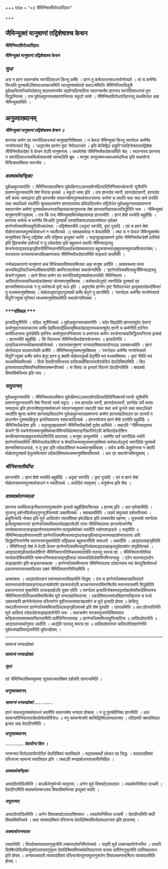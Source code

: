 +++
title = "०३ जैमिनिमतविरोधपरिहारः"

+++


## जैमिन्युक्तं मानुषाणां तद्विशेषाश्च केचन

**जैमिनिमतविरोधपरिहारः**

**जैमिन्युक्तं मानुषाणां तद्विशेषाश्च केचन**

### ***सुधा***

अत्र न ज्ञानं स्वतन्त्रमेव स्वर्गादिसाधनं किन्तु कर्मैव । ज्ञानं तु कर्मत्वात्तत्साधनत्वेनोच्यते । त्वं च कर्मणैव सिध्यति पुरुषार्थेऽतिशयाधायकत्वमिति त्वात्पुरुषार्थवादो यथाऽन्येष्विति जैमिनिरित्यादिसूत्रैः पूर्वपक्षयित्वाधिकोपदेशात्तु बादरायणस्यैवं तद्दर्शनादित्यादिना स्वतन्त्रस्यैव ज्ञानस्य स्वर्गादिसाधनत्वं पुनः सिद्धान्तितम् । तत्र पूर्वपक्ष्युपन्यस्तप्रमाणनिरासः स्फुटो भाष्ये । जैमिनिमतविरोधपरिहारस्तु कथमित्यत आह जैमिन्युक्तमिति ।

## **अनुव्याख्यानम्**

***जैमिन्युक्तं मानुषाणां तद्विशेषाश्च केचन ॥***

ज्ञानस्य कर्मण एव स्वर्गादिसाधनत्वं मानुषज्ञानिविषयम् । न केवलं जैमिन्युक्तं किन्तु स्वर्गादयः कर्मणैव नान्येनेत्यपरे विदुः । ‘अदृष्टमेव ज्ञानेन दृष्टं नैवोपलभ्यते । इति केचिद्विदः प्राहुरि’त्यादिनोक्तास्तद्विशेषा जैमिनिमतैकदेशा ये केचन तेऽपि मानुषाणाम् । कथमेतेषां जैमिनिमतैकदेशत्वमिति चेत् । स्वतन्त्रस्य ज्ञानस्य न स्वर्गादिसाधनत्वमित्येतावत्यंशे साम्यादिति ब्रूमः । मानुषा अप्युत्तममध्यमाधमभेदभिन्ना इति यथायोग्यं विचित्रमतविषया भवन्त्येव ।

### ***वाक्यार्थचन्द्रिका***

पूर्वपक्ष्युपन्यस्तेति । जैमिनिमतावलम्बिना पूर्वपक्षिणाऽऽचारदर्शनादित्यादिभिर्नियमाच्चेत्यन्तैः सूत्रैर्यानि प्रमाणान्युपन्यस्तानि तेषां निरास इत्यर्थः ॥ स्फुटो भाष्य इति । तत्र ज्ञानादेव स्वर्गो, ज्ञानादेवापवर्गो, ज्ञानादेव सर्वे कामाः सम्पद्यन्त इति ज्ञानस्यैव स्वातन्त्र्येणापुरुषार्थसाधनतायाः कर्मणां च तथापि यथा यथा कर्म करोति तथा तथाधिको भवतीति श्रुत्यवलम्बनेन ज्ञानतायाश्च प्रतिपादितत्वेन तद्विरोधेन पूर्वपक्ष्युपन्यस्तप्रमाणानां स्वातन्त्र्येण कर्मणां पुरुषार्थसाधनत्वाभिप्रायकत्वानुपपत्त्या तेषां ज्ञानत्वाभिप्रायकत्वसिद्धेरिति भावः । ‘जैमिन्युक्तं मानुषाणामि’त्युक्तम् । तत्र किं तज् जैमिन्युक्तमित्यपेक्षायामाह ज्ञानस्येति । ज्ञानं शेषो यस्येति बहुव्रीहिः । ज्ञानस्य कर्मत्वं च कर्मणैव सिध्यति पुरुषार्थे तस्यातिशयाधायकत्वमेवात एवोक्तं ज्ञानेनाधिक्यमित्याहुरितीत्यवधेयम् । तद्विशेषाश्चेति (अदृष्टं स्वर्गादि, दृष्टं पुत्रादि । एवं च ज्ञानं तेषां मोक्षेतरसमस्तपुरुषार्थसाधनं न भवतीत्यर्थः ।) चशब्दार्थमाह न केवलमिति । तथा च न केवलं जैमिन्युक्तमेव मानुषविषयं किन्तु तद्विशेषा अपि तद्विषया इत्युक्तं भवति । यद्यप्युदाहृतप्रमाणे द्वावेव जैमिनिमतैकदेशौ प्रतीयेते इति द्विवचनमेव प्रयोगार्हं न तु तदेकदेशा इति बहुवचनं तथापि जैमिन्याद्यास्तु केचनेत्याद्यपदसङ्गृहीतजैमिनिमतानतिभिन्नतदेकदेशमतमादाय बहुत्वसम्भवाद्बहुवचनमुपपन्नमित्यवधेयम् । मतत्रयस्य परस्परमत्यन्तविलक्षणत्वान्न जैमिनिमतैकदेशत्वमिति शङ्कते कथमिति ।

नन्वेकप्रकाराणां मानुषाणां कथं विचित्रमतविषयत्वमित्यत आह मानुषा अपीति । अव्यवस्थया यस्य कस्यचिद्यत्किञ्चिन्मतविषयत्वमिति भ्रमनिरासायोक्तं यथायोग्यमिति । ‘ज्ञानेनाधिक्यमित्याहुर्जैमिन्याद्यास्तु केचने’त्युक्तम् । ज्ञाने विस्य कर्मण एव स्वर्गादिसर्वपुरुषार्थसाधनतेति जैमिनिमतम् । आदिपदोपात्ततदभिन्नतदेकदेशमतं चोत्तममानुषविषयम् । कर्मसाध्येऽदृष्टे स्वर्गादिके पुरुषार्थ एव ज्ञानमतिशयाधायकं न तु कर्मसाध्ये दृष्टे फल इति । अदृष्टमेव ज्ञानेन दृष्टं नैवोपलभ्यत इत्युक्ततदेकदेशिमतं तु मध्यममानुषविषयम् । मोक्षेतरदृष्टादृष्टपुरुषार्थे कर्मैव हेतुर्न तु ज्ञानमिति । ‘स्वर्गादयः कर्मणैव नान्येनेत्यपरे विदुरि’त्युक्तं मुनिमतं त्वधममानुषविषयमिति यथायोग्यमित्यर्थः ।

### ***परिमल ***

इत्यादिसूत्रैरिति । षड्भिः सूत्रैरित्यर्थः ॥ पूर्वपक्ष्युपन्यस्तप्रमाणेति । यदेव विद्ययेति ज्ञानत्वश्रुतेर् देवानां कर्मानुष्ठानरूपाचारस्य कर्मैव देहमित्याद्यैहिकामुष्मिकदेहाद्यारम्भकत्वश्रुतेर् ज्ञानी च कर्मणीति ज्ञानिनः कर्मविधानस्य कुर्वन्नेवेति ज्ञानिनः कर्मानुष्ठाननियमस्य च प्रमाणस्य कर्मणः परत्वेनान्यथासिद्धिरूपनिरास इत्यर्थः । ज्ञानस्येति बहुव्रीहिः । किं त्वित्यस्य जैमिनिमतैकदेशाश्चेत्यन्वयः ॥ इत्यादिनेति । एतदधिकरणभाष्योक्तवाक्येनेत्यर्थः । एकरूपमानुषाणां नानामतविषयत्वायोगादाह उत्तममध्यमेति । ज्ञानं त्वेनोपादाय फलमार्जयति कर्मेति । जैमिनिमतमुत्तममानुषविषयम् । ‘स्वर्गादयः कर्मणैव नान्येनेत्यपरे विदुरि’त्युक्तं कर्मैव सर्वत्र हेतुर् ज्ञानं तु क्वापि मोक्षेतरपुमर्थे हेतुर्नेति मतं मध्यमविषयम् । दृष्टं नैवेति मतं त्वधमविषयमित्यर्थः । वितो देवादीनामित्यस्य फलितार्थोक्तिरपवादैरपोदितं देवादिविषयमिति । वित इत्यस्यापवादविषयभिन्नविषयसम्बन्धीत्यर्थः । स विषयः क इत्यतो विवरणं देवादीनामिति । षष्ठ्यर्थः विषयविषयिभाव इति भावः ।

### ***यादुपत्यम्***

पूर्वपक्ष्युपन्यस्तेति । जैमिनिमतावलम्बिना पूर्वपक्षिणाऽऽचारदर्शनादित्यादिभिर्नियमाच्चे’त्यन्तैः सूत्रैर्यानि प्रमाणान्युपन्यस्तानि तेषां निरासो भाष्ये स्फुटः । तत्र ज्ञानादेव स्वर्गो, ज्ञानादेवापवर्गो, ज्ञानेदेव सर्वे कामाः सम्पद्यन्त इति ज्ञानस्यैवापुरुषार्थसाधने स्वातन्त्र्यमुक्त्वा तथाऽपि यथा यथा कर्म कुरुते तथा तथाऽधिको भवतीति श्रुत्या कर्मणां ज्ञानत्वप्रतिपादनेन पूर्वपक्ष्युपन्यस्तप्रमाणानां कर्मणां ज्ञानत्वप्रतिपादन एव तात्पर्यं न प्राधान्येन पुरुषार्थहेतुत्व इत्यभिप्रायस्य स्पष्टत्वादित्यर्थः । ज्ञानस्येत्यत्र ज्ञानं शेषो यस्येति बहुव्रीहिः ॥ जैमिनिमतैकदेशा इति । यद्यप्युदाहृतप्रमाणे जैमिनिमतैकदेशौ द्वावेव प्रतीयेते । तथाऽपि ‘‘जैमिन्याद्याश्च केचने’’ति वचनेनोत्तममानुषविषयकजैमिन्यभिप्रेतमताङ्गीकारिणोऽपि केचित्तदेकदेशिनः सन्तीत्यवगमाद्बहुवचनोपपत्तिरिति ज्ञातव्यम् ॥ मानुषा अप्युत्तमेति । कर्मणैव सर्वं स्वर्गादिकं भवति ज्ञानेनाधिक्यमिति जैमिनेस्तदेकदेशिनां च केषाञ्चिन्मतमुत्तममानुषविषयं कर्मसाध्येऽदृष्टे स्वर्गादिके पुरुषार्थे ज्ञानमतिशयाधायकं, न तु दृष्ट इति तदेकदेशिमतं मध्यममानुषविषयम् । सर्वत्र कर्मैव हेतुर्ज्ञानस्य न क्वापि मोक्षेतरपुरुषार्थे हेतुत्वमित्यपरं तदेकदेशिमतमधममानुषविषयमित्यर्थः । अत एव यथायोग्यमित्युक्तम् ।

### ***श्रीनिवासतीर्थीया***

ज्ञानस्येति । ज्ञानं शेषो यस्येति बहुव्रीहिः । अदृष्टं स्वर्गादि । दृष्टं पुत्रादि । एवं च ज्ञानं तेषां मोक्षेतरसमस्तपुरुषार्थसाधनं न भवतीत्यर्थः । अपोदितं व्यावृत्तम् । मनुष्येभ्य इति शेषः ।

### ***वाक्यार्थरत्नमाला***

ज्ञानस्य कर्मवित्वाङ्गीकारात्तत्पुरुषायोग इत्यतो बहुव्रीहिमाश्रित्याह ॥ ज्ञानम् इति । अत एवोक्तमिति । तुल्यन्तु दर्शनादित्येतद्गुणसूत्रीयभाष्ये उक्तमित्यर्थः । चशब्दार्थमिति । तदर्थं समुच्चयं दर्शयतीत्यर्थः । प्राहुरित्यादि नोक्ता इति मूले आदिपदेन व्यासशिष्या इमेऽखिला इति वाक्यस्यैव ग्रहणम् । सूत्रभाष्ये स्वर्गादय इत्येतद्वाक्यानन्तरं ज्ञानेनाधिक्यमित्यस्योदाहृतत्वेऽपि तस्य जैमिनिमततया ज्ञानस्येत्यनेनैव तस्योक्तत्वात्तत्सङ्ग्रहायोगस्ततश्चानेन मतद्वयमेवोक्तं भवतीति भावेनाशङ्कते ॥ यद्यपीति ॥ जैमिनिमतप्रदर्शनपरस्यापि ज्ञानेनाधिक्यमित्यस्याद्यपदसङ्गृहीतवाद्यन्तरमतप्रदर्शनपरताया अपि सिद्धेर्ज्ञानेत्यनेनैव मतान्तरमप्युक्तमेवेति तद्विवक्षया बहुवचनमिति समाधत्ते । तथापीति । आद्यपदसङ्गृहीतेति । जैमिनिराद्यो येषां ते तेऽपि केचन ज्ञानेनाधिक्यमित्याहुरित्येवमाद्यपदसहकृतपूर्ववाक्येन संगृहीतेत्यर्थः । आद्यपदसंगृहीततदेकदेशिनो जैमिनिमतानतिभिन्नमतमादायेति पाठस्तु स्वरस एव । जैमिनिमतानतिभिन्नं यत्तदेकदेशिमतमिति सम्बन्धनिश्चयात्सङ्गृहीतपदं सामर्थ्यादेकेदेशविणमित्यप्याहुः । एतेन मतस्याद्यपदेन सङ्ग्रहायोग इति शङ्कानवकाशः । ज्ञानेनाधिक्यमित्यस्य जैमिनिमततया तदेवान्यस्य मतं चेत्तदुक्तिवैयर्थ्यं प्रकारान्तरत्वाभावादित्यत उक्तं जैमितिमतानतिभिन्नमिति ॥

अयमाशयः । आद्यपदोपादानं तावन्मतान्तरविवक्षयेति सिद्धम् । तत्र च ज्ञानेनाधिक्यमात्रप्रतिपादने मतान्तरत्वायोगप्रसङ्गात्प्रधानप्रमेयांशे एकरूपत्वेऽपि कञ्चनावान्तरविमाश्रित्यैव मतान्तरत्वमपि सिद्धमेवेति प्रकारान्तरत्वं युक्तमिति तत्सङ्ग्रहोऽपि युक्त एवेति ॥ स्वर्गादय इत्यादिनोक्तमतद्वयापेक्षयोक्तैकदेशिमतस्य जैमिनिमतानतिभिन्नत्वाविमाश्रित्यैव मूले तन्मताप्रतिपादनम् । एकदेशिमतत्वमात्रविज्ञानपरिहाराय च मध्ये उक्तस्यापि ज्ञानेनेत्येतस्य परित्यागेन पूर्वोत्तरवाक्यमात्रप्रदर्शनं च मूले इत्यादि ज्ञेयम् ॥ केचित्तु तथाऽपीत्यनन्तरं ज्ञानेनाधिक्यमित्यादिपदसङ्गृहीतवाक्ये इति शेषं पूरयति । उपपन्नमिति ॥ अत एवेत्यादिनेति मूले आदिपदं तदेकदेशसङ्ग्रहाशयेनेति भावः । यथाक्रमेण मतत्रयमुत्तमादिविषयतया शङ्कितवाक्यस्थापरिहारकमिति प्रतीतिनिरासायाह ॥ ज्ञानेनाधिक्यमित्याहुरित्यादिना ॥ आदिपदोपात्तेति ॥ आद्यपदस्यार्थानुवाद आदीति । आद्येति पाठस्तु स्वरस एव ॥ आदिपदोपात्तत्वं चादिपदोपेतज्ञानेनेति पूर्ववाक्यप्रतिपाद्यत्वमिति पूर्ववज्ज्ञेयम् ।

------------------------------------------------------------------------

सामान्यं भगवत्प्रोक्तं

**सामान्यं भगवत्प्रोक्तं**

##### **सुधा**

एवं जैमिनिमतविषयमुक्त्वा सूत्रकारमतविषयं दर्शयति सामान्यमिति ।

#### **अनुव्याख्यानम्**

***सामान्यं भगवत्प्रोक्तं ..... .......***

ज्ञानं सकलपुरुषार्थसाधनं भवतीति सामान्यमेव भगवता प्रोक्तम् । न तु पुरुषविनिष्ठं ज्ञानमिति । अतः सामान्यविनियतत्वान्नैतयोर्मतयोर्विरोधः ॥ ननु सामान्येनापि क्वचिद्विशेषेऽवस्थातव्यम् । तदिदमपि क्वावतिष्ठत इत्यत आह देवादीनामिति ।

**अनुव्याख्यानम्**

***...... ...... देवादीनां वितः ।***

भगवन्मतं वितोऽपवादैरपोदितं देवादिविषयं व्यवतिष्ठते । यद्यप्ययमर्थो लोकत एव सिद्धः । यदपवादविषयं परित्यज्य सामान्यं व्यवतिष्ठत इति । तथाऽपि मन्दप्रबोधनायाचार्यैरभिहितः ।

##### **वाक्यार्थचन्द्रिका**

अपवादैरपोदितमिति । बाधकैर्मनुष्येभ्यो व्यावृत्तम् । अनेन मूले विशब्दोऽपवादपरः । ल्यब्लोपनिमित्ता पञ्चमी । देवादीनामिति षष्ठ्यर्थसम्बन्धश्च विषयविषयिभाव इत्युक्तं भवति ।

##### **यादुपत्यम्**

अपवादैरपोदितमिति । अनेन विषयशब्दोऽपवादविषयपरः । ल्यब्लोपनिमित्ता पञ्चमी । देवादीनामिति षष्ठी विषयविषयिभावे । तथा चापवादविषयं परित्यज्य देवादिविषयमित्येतावल्लभ्यत इति ज्ञातव्यम् ।

##### **वाक्यार्थरत्नमाला**

ल्यब्लोपेति । विपदोक्तापवादमनुसृत्येति ल्यबन्तलोपनिमित्तेत्यर्थः । यद्यपि मूले ल्यबन्तप्रयोगोनास्ति । तथापि विशेषैरपोदितमित्युक्तेऽपवादमनुसृत्य देवादिविषयमित्यर्थप्रतिपादनस्य फलतः प्रतीतेरनुसृत्येति पदविवक्षालाभ इति ज्ञेयम् । अन्यथाख्यातौ त्वपवादविषयं परित्यज्येत्युत्तरमूलानुसारेण विषयलक्षणामाश्रित्य व्याख्यातमिति ज्ञेयम् ।

